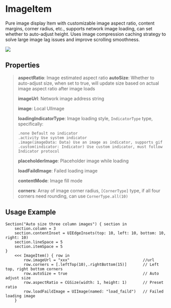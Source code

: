 # ImageItem

Pure image display Item with customizable image aspect ratio, content margins, corner radius, etc., supports network image loading, can set whether to auto-adjust height. Uses image compression caching strategy to solve large image lag issues and improve scrolling smoothness.

![](./ImageRow.gif)

## Properties

> **aspectRatio**: Image estimated aspect ratio
> **autoSize**: Whether to auto-adjust size, when set to true, will update size based on actual image aspect ratio after image loads
>
> **imageUrl**: Network image address string
>
> **image**: Local UIImage
>
> **loadingIndicatorType**: Image loading style, `IndicatorType` type, specifically:
> ```
> .none Default no indicator
> .activity Use system indicator
> .image(imageData: Data) Use an image as indicator, supports gif
> .custom(indicator: Indicator) Use custom indicator, must follow Indicator protocol
> ```
>
> **placeholderImage**: Placeholder image while loading
>
> **loadFaildImage**: Failed loading image
>
> **contentMode**: Image fill mode
>
> **corners**: Array of image corner radius, `[CornerType]` type, if all four corners need rounding, can use `CornerType.all(10)`

## Usage Example
```
Section("Auto size three column images") { section in
    section.column = 3
    section.contentInset = UIEdgeInsets(top: 10, left: 10, bottom: 10, right: 10)
    section.lineSpace = 5
    section.itemSpace = 5
}
    <<< ImageItem() { row in
        row.imageUrl = "xxx"                                //url
        row.corners = [.leftTop(10),.rightBottom(15)] 		// Left top, right bottom corners
        row.autoSize = true									// Auto adjust size
        row.aspectRatio = CGSize(width: 1, height: 1) 		// Preset ratio
        row.loadFaildImage = UIImage(named: "load_faild")   // Failed loading image
    }
```

